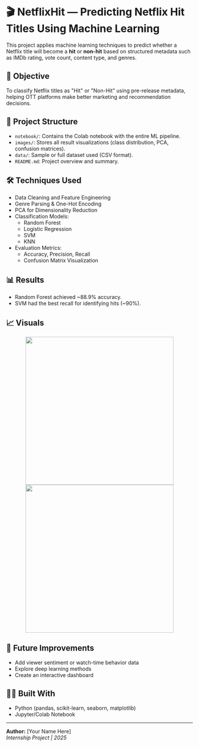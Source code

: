 # 🎬 NetflixHit — Predicting Netflix Hit Titles Using Machine Learning

This project applies machine learning techniques to predict whether a Netflix title will become a **hit** or **non-hit** based on structured metadata such as IMDb rating, vote count, content type, and genres.

## 📌 Objective
To classify Netflix titles as "Hit" or "Non-Hit" using pre-release metadata, helping OTT platforms make better marketing and recommendation decisions.

## 📁 Project Structure
- `notebook/`: Contains the Colab notebook with the entire ML pipeline.
- `images/`: Stores all result visualizations (class distribution, PCA, confusion matrices).
- `data/`: Sample or full dataset used (CSV format).
- `README.md`: Project overview and summary.

## 🛠️ Techniques Used
- Data Cleaning and Feature Engineering
- Genre Parsing & One-Hot Encoding
- PCA for Dimensionality Reduction
- Classification Models:
  - Random Forest
  - Logistic Regression
  - SVM
  - KNN
- Evaluation Metrics:
  - Accuracy, Precision, Recall
  - Confusion Matrix Visualization

## 📊 Results
- Random Forest achieved ~88.9% accuracy.
- SVM had the best recall for identifying hits (~90%).

## 📈 Visuals
<p align="center">
  <img src="images/fig1_dataset_balance.png" width="400"/>
  <img src="images/fig2_pca_variance.png" width="400"/>
</p>

## 🚀 Future Improvements
- Add viewer sentiment or watch-time behavior data
- Explore deep learning methods
- Create an interactive dashboard

## 👩‍💻 Built With
- Python (pandas, scikit-learn, seaborn, matplotlib)
- Jupyter/Colab Notebook

---

**Author:** [Your Name Here]  
_Internship Project | 2025_
